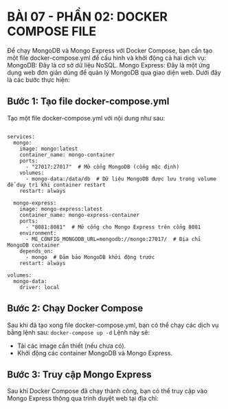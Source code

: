 # BÀI 07 - PHẦN 02: DOCKER COMPOSE FILE

Để chạy MongoDB và Mongo Express với Docker Compose, bạn cần tạo một file docker-compose.yml để cấu hình và khởi động cả hai dịch vụ:
MongoDB: Đây là cơ sở dữ liệu NoSQL.
Mongo Express: Đây là một ứng dụng web đơn giản dùng để quản lý MongoDB qua giao diện web.
Dưới đây là các bước thực hiện:
## Bước 1: Tạo file docker-compose.yml
Tạo một file docker-compose.yml với nội dung như sau:
```version: '3.7'

services:
  mongo:
    image: mongo:latest
    container_name: mongo-container
    ports:
      - "27017:27017"  # Mở cổng MongoDB (cổng mặc định)
    volumes:
      - mongo-data:/data/db  # Dữ liệu MongoDB được lưu trong volume để duy trì khi container restart
    restart: always

  mongo-express:
    image: mongo-express:latest
    container_name: mongo-express-container
    ports:
      - "8081:8081"  # Mở cổng cho Mongo Express trên cổng 8081
    environment:
      - ME_CONFIG_MONGODB_URL=mongodb://mongo:27017/  # Địa chỉ MongoDB container
    depends_on:
      - mongo  # Đảm bảo MongoDB khởi động trước
    restart: always

volumes:
  mongo-data:
    driver: local
```

## Bước 2: Chạy Docker Compose
Sau khi đã tạo xong file docker-compose.yml, bạn có thể chạy các dịch vụ bằng lệnh sau:
```docker-compose up -d```
Lệnh này sẽ:
- Tải các image cần thiết (nếu chưa có).
- Khởi động các container MongoDB và Mongo Express.

## Bước 3: Truy cập Mongo Express
Sau khi Docker Compose đã chạy thành công, bạn có thể truy cập vào Mongo Express thông qua trình duyệt web tại địa chỉ:
```http://localhost:8081
```

